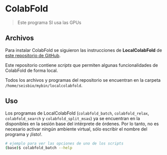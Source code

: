 # ColabFold

>
> Este programa SI usa las GPUs
>

## Archivos

Para instalar ColabFold se siguieron las instrucciones de **LocalColabFold** de [este repositorio de GitHub](https://github.com/YoshitakaMo/localcolabfold).

Este repositorio contiene *scripts* que permiten algunas funcionalidades de ColabFold de forma local.

Todos los archivos y programas del repositorio se encuentran en la carpeta `/home/seisbio/mybin/localcolabfold`.


## Uso

Los programas de LocalColabFold (`colabfold_batch`, `colabfold_relax`, `colabfold_search` y `colabfold_split_msas`)
ya se encuentran en la disponibles en la sesión base del intérprete de órdenes. Por lo tanto,  no es necesario
activar ningún ambiente virtual, sólo escribir el nombre del programa y ¡listo!.

```bash
# ejemplo para ver las opciones de uno de los scripts
(base)$ colabfold_batch --help
```






